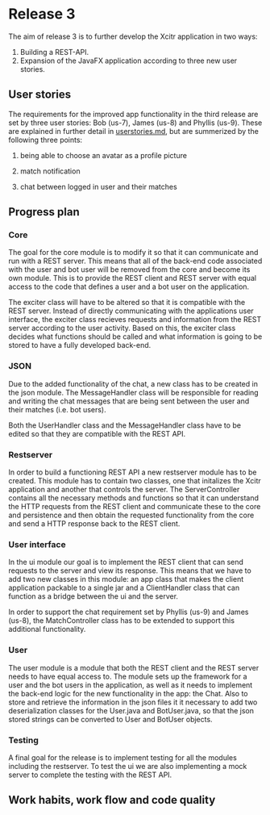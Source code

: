 # Release 3

The aim of release 3 is to further develop the Xcitr application in two ways:

1. Building a REST-API.
2. Expansion of the JavaFX application according to three new user stories.

## User stories

The requirements for the improved app functionality in the third release are set by three user stories: Bob (us-7), James (us-8) and Phyllis (us-9). These are explained in further detail in [userstories.md](https://gitlab.stud.idi.ntnu.no/it1901/groups-2021/gr2117/gr2117/-/tree/master/userstories.md), but are summerized by the following three points:

1. being able to choose an avatar as a profile picture

2. match notification

3. chat between logged in user and their matches

## Progress plan

### Core

The goal for the core module is to modify it so that it can communicate and run with a REST server. This means that all of the back-end code associated with the user and bot user will be removed from the core and become its own module. This is to provide the REST client and REST server with equal access to the code that defines a user and a bot user on the application.

The exciter class will have to be altered so that it is compatible with the REST server. Instead of directly communicating with the applications user interface, the exciter class recieves requests and information from the REST server according to the user activity. Based on this, the exciter class decides what functions should be called and what information is going to be stored to have a fully developed back-end.

### JSON

Due to the added functionality of the chat, a new class has to be created in the json module. The MessageHandler class will be responsible for reading and writing the chat messages that are being sent between the user and their matches (i.e. bot users).

Both the UserHandler class and the MessageHandler class have to be edited so that they are compatible with the REST API.

### Restserver

In order to build a functioning REST API a new restserver module has to be created. This module has to contain two classes, one that initalizes the Xcitr application and another that controls the server. The ServerController contains all the necessary methods and functions so that it can understand the HTTP requests from the REST client and communicate these to the core and persistence and then obtain the requested functionality from the core and send a HTTP response back to the REST client.

### User interface

In the ui module our goal is to implement the REST client that can send requests to the server and view its response. This means that we have to add two new classes in this module: an app class that makes the client application packable to a single jar and a ClientHandler class that can function as a bridge between the ui and the server.

In order to support the chat requirement set by Phyllis (us-9) and James (us-8), the MatchController class has to be extended to support this additional functionality.

### User

The user module is a module that both the REST client and the REST server needs to have equal access to. The module sets up the framework for a user and the bot users in the application, as well as it needs to implement the back-end logic for the new functionality in the app: the Chat. Also to store and retrieve the information in the json files it it necessary to add two deserialization classes for the User.java and BotUser.java, so that the json stored strings can be converted to User and BotUser objects.

### Testing

A final goal for the release is to implement testing for all the modules including the restserver. To test the ui we are also implementing a mock server to complete the testing with the REST API.

## Work habits, work flow and code quality


